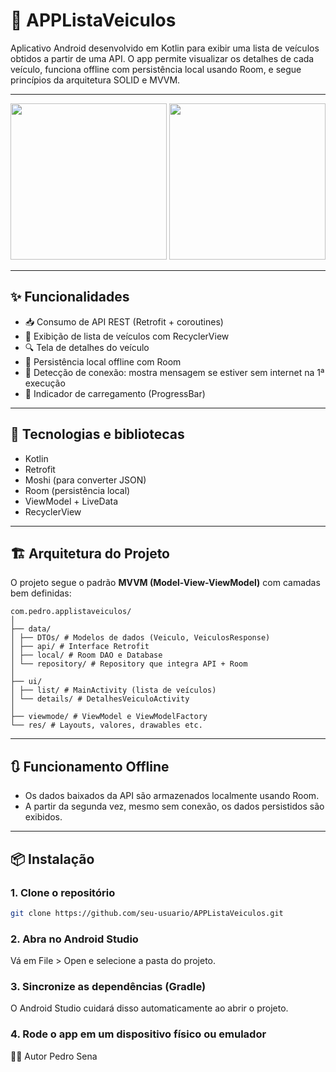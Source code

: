 # 🚗 APPListaVeiculos

Aplicativo Android desenvolvido em Kotlin para exibir uma lista de veículos obtidos a partir de uma API. O app permite visualizar os detalhes de cada veículo, funciona offline com persistência local usando Room, e segue princípios da arquitetura SOLID e MVVM.

---
<div align="center">
  <img src="https://github.com/user-attachments/assets/a9497877-595a-4429-97fa-22b0e932f96a" width="250"/>
  <img src="https://github.com/user-attachments/assets/6c256d24-13a9-456e-8bd5-c98b27006a8e" width="250"/>
</div>


---

## ✨ Funcionalidades

- 📥 Consumo de API REST (Retrofit + coroutines)
- 🧾 Exibição de lista de veículos com RecyclerView
- 🔍 Tela de detalhes do veículo
- 💾 Persistência local offline com Room
- 📶 Detecção de conexão: mostra mensagem se estiver sem internet na 1ª execução
- 🔄 Indicador de carregamento (ProgressBar)

---

## 🧠 Tecnologias e bibliotecas

- Kotlin
- Retrofit
- Moshi (para converter JSON)
- Room (persistência local)
- ViewModel + LiveData
- RecyclerView

---

## 🏗️ Arquitetura do Projeto

O projeto segue o padrão **MVVM (Model-View-ViewModel)** com camadas bem definidas:

```
com.pedro.applistaveiculos/
│
├── data/
│ ├── DTOs/ # Modelos de dados (Veiculo, VeiculosResponse)
│ ├── api/ # Interface Retrofit
│ ├── local/ # Room DAO e Database
│ └── repository/ # Repository que integra API + Room
│
├── ui/
│ ├── list/ # MainActivity (lista de veículos)
│ └── details/ # DetalhesVeiculoActivity
│
├── viewmode/ # ViewModel e ViewModelFactory
└── res/ # Layouts, valores, drawables etc.
```

---

## 🔃 Funcionamento Offline

- Os dados baixados da API são armazenados localmente usando Room.
- A partir da segunda vez, mesmo sem conexão, os dados persistidos são exibidos.

---


## 📦 Instalação

### 1. Clone o repositório

```bash
git clone https://github.com/seu-usuario/APPListaVeiculos.git
```

### 2. Abra no Android Studio
Vá em File > Open e selecione a pasta do projeto.

### 3. Sincronize as dependências (Gradle)
O Android Studio cuidará disso automaticamente ao abrir o projeto.

### 4. Rode o app em um dispositivo físico ou emulador


👨‍💻 Autor
Pedro Sena

